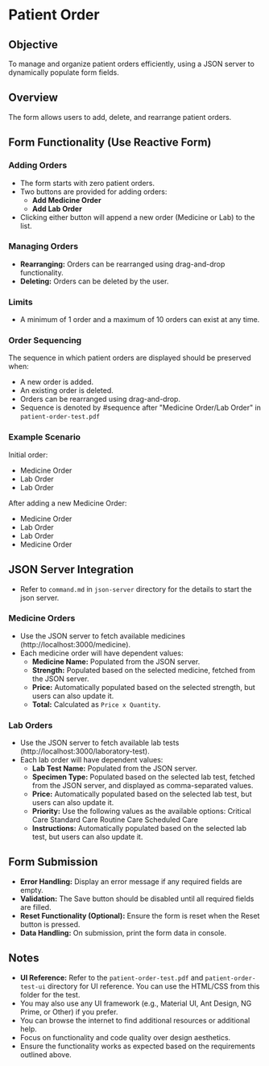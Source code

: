 # Patient Order 

## Objective

To manage and organize patient orders efficiently, using a JSON server to dynamically populate form fields.

## Overview

The form allows users to add, delete, and rearrange patient orders.
## Form Functionality (Use Reactive Form)

### Adding Orders

- The form starts with zero patient orders.
- Two buttons are provided for adding orders:
  - **Add Medicine Order**
  - **Add Lab Order**
- Clicking either button will append a new order (Medicine or Lab) to the list.

### Managing Orders

- **Rearranging:** Orders can be rearranged using drag-and-drop functionality.
- **Deleting:** Orders can be deleted by the user.

### Limits

- A minimum of 1 order and a maximum of 10 orders can exist at any time.

### Order Sequencing

The sequence in which patient orders are displayed should be preserved when:
- A new order is added.
- An existing order is deleted.
- Orders can be rearranged using drag-and-drop.
- Sequence is denoted by #sequence after "Medicine Order/Lab Order" in `patient-order-test.pdf`

### Example Scenario

Initial order:
- Medicine Order
- Lab Order
- Lab Order

After adding a new Medicine Order:
- Medicine Order
- Lab Order
- Lab Order
- Medicine Order


## JSON Server Integration
- Refer to `command.md` in `json-server` directory for the details to start the json server.

### Medicine Orders

- Use the JSON server to fetch available medicines (http://localhost:3000/medicine).
- Each medicine order will have dependent values:
  - **Medicine Name:** Populated from the JSON server.
  - **Strength:** Populated based on the selected medicine, fetched from the JSON server.
  - **Price:** Automatically populated based on the selected strength, but users can also update it.
  - **Total:** Calculated as `Price x Quantity`.

### Lab Orders

- Use the JSON server to fetch available lab tests (http://localhost:3000/laboratory-test).
- Each lab order will have dependent values:
  - **Lab Test Name:** Populated from the JSON server.
  - **Specimen Type:** Populated based on the selected lab test, fetched from the JSON server, and displayed as comma-separated values.
  - **Price:** Automatically populated based on the selected lab test, but users can also update it.
  - **Priority:** Use the following values as the available options:
    Critical Care
    Standard Care
    Routine Care
    Scheduled Care
  - **Instructions:** Automatically populated based on the selected lab test, but users can also update it.

## Form Submission

- **Error Handling:** Display an error message if any required fields are empty.
- **Validation:** The Save button should be disabled until all required fields are filled.
- **Reset Functionality (Optional):** Ensure the form is reset when the Reset button is pressed.
- **Data Handling:** On submission, print the form data in console.


## Notes

- **UI Reference:** Refer to the `patient-order-test.pdf` and `patient-order-test-ui` directory for UI reference. You can use the HTML/CSS from this folder for the test. 
- You may also use any UI framework (e.g., Material UI, Ant Design, NG Prime, or Other) if you prefer. 
- You can browse the internet to find additional resources or additional help.
- Focus on functionality and code quality over design aesthetics.
- Ensure the functionality works as expected based on the requirements outlined above.
